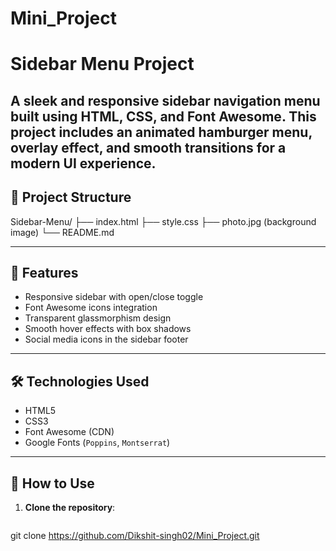 # Mini_Project
# Sidebar Menu Project

A sleek and responsive sidebar navigation menu built using **HTML**, **CSS**, and **Font Awesome**. This project includes an animated hamburger menu, overlay effect, and smooth transitions for a modern UI experience.
---

## 📁 Project Structure

Sidebar-Menu/
├── index.html
├── style.css
├── photo.jpg (background image)
└── README.md


---

## 🚀 Features

- Responsive sidebar with open/close toggle
- Font Awesome icons integration
- Transparent glassmorphism design
- Smooth hover effects with box shadows
- Social media icons in the sidebar footer

---

## 🛠️ Technologies Used

- HTML5
- CSS3
- Font Awesome (CDN)
- Google Fonts (`Poppins`, `Montserrat`)

---

## 🧩 How to Use

1. **Clone the repository**:
   ```bash
  git clone https://github.com/Dikshit-singh02/Mini_Project.git
